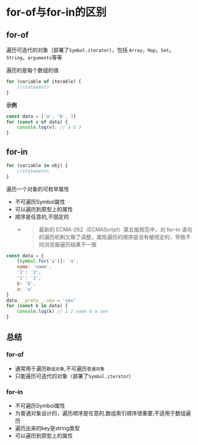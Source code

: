 # for-of与for-in的区别
## for-of
遍历可迭代的对象（部署了`Symbol.iterator`），包括 `Array`，`Map`，`Set`，`String`，`arguments`等等

遍历的是每个数组的值
```js
for (variable of iterable) {
    //statements
}
```

**示例**
```js
const data = ['a', 'b', 3]
for (const v of data) {
    console.log(v); // a b 3
}
```
## for-in
```js
for (variable in obj) {
    //statements
}
```
遍历一个对象的可枚举属性
* 不可遍历Symbol属性
* 可以遍历到原型上的属性
* 顺序是任意的,不固定的
  * >最新的 ECMA-262（ECMAScript）第五版规范中，对 for-in 语句的遍历机制又做了调整，属性遍历的顺序是没有被规定的，导致不同浏览器遍历结果不一致

```js
const data = {
    [Symbol.for('a')]: 'a',
    name: 'name',
    '2': '2',
    '1': '1',
    b: 'b',
    a: 'a'
}
data.__proto__.sex = 'sex'
for (const k in data) {
    console.log(k) // 1 2 name b a sex
}
```

## 总结
### for-of
* 通常用于遍历`数组对象`,不可遍历`普通对象`
* 只能遍历可迭代的对象（部署了`Symbol.iterator`）
### for-in
* 不可遍历Symbol属性
* 为普通对象设计的，遍历顺序是任意的,数组索引顺序很重要,不适用于数组遍历
* 遍历出来的key是string类型
* 可以遍历到原型上的属性 

<comment/>
<tongji/>